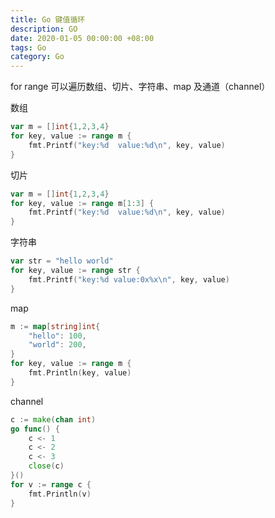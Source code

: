 ```yaml
---
title: Go 键值循环
description: GO
date: 2020-01-05 00:00:00 +08:00
tags: Go
category: Go
---
```



for range 可以遍历数组、切片、字符串、map 及通道（channel）

数组
``` go
var m = []int{1,2,3,4}
for key, value := range m {
	fmt.Printf("key:%d  value:%d\n", key, value)
}
```

切片
```go
var m = []int{1,2,3,4}
for key, value := range m[1:3] {
	fmt.Printf("key:%d  value:%d\n", key, value)
}
```

字符串
``` go
var str = "hello world"
for key, value := range str {
	fmt.Printf("key:%d value:0x%x\n", key, value)
}
```

map
``` go
m := map[string]int{
    "hello": 100,
    "world": 200,
}
for key, value := range m {
    fmt.Println(key, value)
}
```

channel
``` go
c := make(chan int)
go func() {
	c <- 1
	c <- 2
	c <- 3
	close(c)
}()
for v := range c {
	fmt.Println(v)
}
```